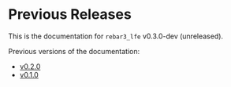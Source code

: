 # Previous Releases

This is the documentation for `rebar3_lfe` v0.3.0-dev (unreleased).

Previous versions of the documentation:

* [v0.2.0](/v0.2.0)
* [v0.1.0](/v0.1.0)
